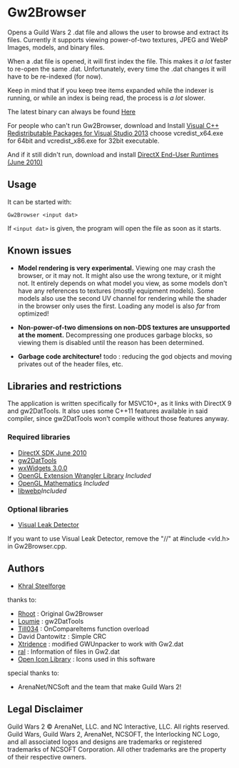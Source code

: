 Gw2Browser
==========

Opens a Guild Wars 2 .dat file and allows the user to browse and extract its 
files. Currently it supports viewing power-of-two textures, JPEG and WebP Images,
models, and binary files.

When a .dat file is opened, it will first index the file. This makes it *a lot*
faster to re-open the same .dat. Unfortunately, every time the .dat changes it
will have to be re-indexed (for now).

Keep in mind that if you keep tree items expanded while the indexer is running,
or while an index is being read, the process is *a lot* slower.

The latest binary can always be found [Here](https://drive.google.com/folderview?id=0B0EZlcQoXgS1eXQwUEI3blVNRHc&usp=sharing)

For people who can't run Gw2Browser, download and Install
[Visual C++ Redistributable Packages for Visual Studio 2013](http://www.microsoft.com/en-us/download/details.aspx?id=40784)
choose vcredist_x64.exe for 64bit and vcredist_x86.exe for 32bit executable.

And if it still didn't run, download and install
[DirectX End-User Runtimes (June 2010)](http://www.microsoft.com/en-us/download/details.aspx?id=8109)

Usage
-----

It can be started with:

    Gw2Browser <input dat>

If `<input dat>` is given, the program will open the file as soon as it starts.

Known issues
------------

* **Model rendering is very experimental.** Viewing one may crash the 
browser, or it may not. It might also use the wrong texture, or it might not.
It entirely depends on what model you view, as some models don't have any 
references to textures (mostly equipment models). Some models also use the 
second UV channel for rendering while the shader in the browser only uses the
first. Loading any model is also *far* from optimized!

* **Non-power-of-two dimensions on non-DDS textures are unsupported at the 
moment.** Decompressing one produces garbage blocks, so viewing them is 
disabled until the reason has been determined.

* **Garbage code architecture!** todo : reducing the god objects and moving
privates out of the header files, etc.

Libraries and restrictions
--------------------------

The application is written specifically for MSVC10+, as it links with DirectX 9
and gw2DatTools. It also uses some C++11 features available in said compiler,
since gw2DatTools won't compile without those features anyway.

### Required libraries

* [DirectX SDK June 2010](https://www.microsoft.com/en-us/download/details.aspx?id=6812)
* [gw2DatTools](https://github.com/kytulendu/gw2DatTools)
* [wxWidgets 3.0.0](http://wxwidgets.org/)
* [OpenGL Extension Wrangler Library](http://glew.sourceforge.net/) *Included*
* [OpenGL Mathematics](http://glm.g-truc.net/) *Included*
* [libwebp](https://code.google.com/p/webp/)*Included*

### Optional libraries

* [Visual Leak Detector](http://vld.codeplex.com/)

If you want to use Visual Leak Detector, remove the "//" at #include <vld.h>
in Gw2Browser.cpp.

Authors
-------

* [Khral Steelforge](https://github.com/kytulendu)

thanks to:

* [Rhoot](https://github.com/rhoot) : Original Gw2Browser
* [Loumie](https://github.com/ahom) : gw2DatTools
* [Till034](https://github.com/Till034) : OnCompareItems function overload
* David Dantowitz : Simple CRC
* [Xtridence](http://forum.xentax.com/viewtopic.php?p=72880#p72880) : modified GWUnpacker to work with Gw2.dat
* [ral](https://sites.google.com/site/jumptovictory/) : Information of files in Gw2.dat
* [Open Icon Library](http://openiconlibrary.sourceforge.net/) : Icons used in this software

special thanks to:

* ArenaNet/NCSoft and the team that make Guild Wars 2!

Legal Disclaimer
----------------

Guild Wars 2 © ArenaNet, LLC. and NC Interactive, LLC. All rights reserved.
Guild Wars, Guild Wars 2, ArenaNet, NCSOFT, the Interlocking NC Logo,
and all associated logos and designs are trademarks or registered trademarks of NCSOFT Corporation.
All other trademarks are the property of their respective owners.

